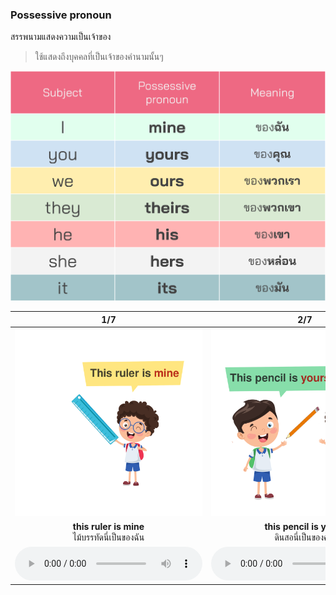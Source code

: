 
### Possessive pronoun 
สรรพนามแสดงความเป็นเจ้าของ

> ใช้แสดงถึงบุคคลที่เป็นเจ้าของคำนามนั้นๆ


 ![image label](/media/img/lessons__possessive-pronoun.svg)


<div class="carrousel">


|1/7|2/7|3/7|4/7|5/7|6/7|7/7|
| :----: | :----: | :----: | :----: | :----: | :----: | :----: |
|![](/media/img/possesive&#x20;pronoun__this&#x20;ruler&#x20;is&#x20;mine.svg)|![](/media/img/possesive&#x20;pronoun__this&#x20;pencil&#x20;is&#x20;yours&#x20;.svg)|![](/media/img/possesive&#x20;pronoun__These&#x20;notebooks&#x20;are&#x20;ours.svg)|![](/media/img/possesive&#x20;pronoun__those&#x20;notebooks&#x20;are&#x20;theirs.svg)|![](/media/img/possesive&#x20;pronoun__That&#x20;book&#x20;is&#x20;his.svg)|![](/media/img/possesive&#x20;pronoun__those&#x20;rulers&#x20;are&#x20;hers.svg)|![](/media/img/possesive&#x20;pronoun__that&#x20;is&#x20;my&#x20;dog.&#x20;That&#x20;house&#x20;is&#x20;its.svg)|
|**this ruler is mine**<br>ไม้บรรทัดนี่เป็นของฉัน|**this pencil is yours**<br>ดินสอนี่เป็นของคุณ|**These notebooks are ours**<br>สมุดบันทึกเหล่านี้เป็นของเรา|**those notebooks are theirs**<br>สมุดบันทึกเหล่านั้นเป็นของพวกเขา|**That book is his**<br>หนังสือเล่มนั้นเป็นของเขา|**those rulers are hers**<br>ไม้บรรทัดเหล่านั้นเป็นของเธอ|**that is my dog. That house is its**<br>นั่นคือหมาของฉัน บ้านนั้นเป็นของมัน|
|![](/media/audio/this&#x20;ruler&#x20;is&#x20;mine.mp3)|![](/media/audio/this&#x20;pencil&#x20;is&#x20;yours&#x20;.mp3)|![](/media/audio/These&#x20;notebooks&#x20;are&#x20;ours.mp3)|![](/media/audio/those&#x20;notebooks&#x20;are&#x20;theirs.mp3)|![](/media/audio/That&#x20;book&#x20;is&#x20;his.mp3)|![](/media/audio/those&#x20;rulers&#x20;are&#x20;hers.mp3)|![](/media/audio/that&#x20;is&#x20;my&#x20;dog.&#x20;That&#x20;house&#x20;is&#x20;its.mp3)|

</div>

